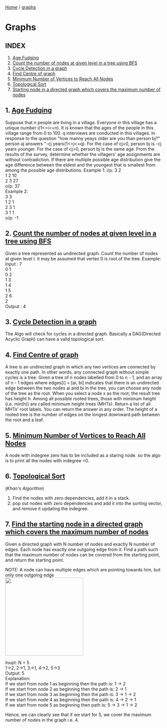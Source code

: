 [Home](https://github.com/kanti170102041/Code_Bank/) / [graphs](https://github.com/kanti170102041/Code_Bank/tree/main/Graphs)
# Graphs

## INDEX
1. [Age Fudging](README.md#1-age-fudging)
2. [Count the number of nodes at given level in a tree using BFS](README.md#2-count-the-number-of-nodes-at-given-level-in-a-tree-using-bfs)
3. [Cycle Detection in a graph](README.md#3-cycle-detection-in-a-graph)
4. [Find Centre of graph](README.md#4-find-centre-of-graph)
5. [Minimum Number of Vertices to Reach All Nodes](README.md#5-minimum-number-of-vertices-to-reach-all-nodes)
6. [Topological Sort](README.md#6-topological-sort)
7. [Starting node in a directed graph which covers the maximum number of nodes](https://github.com/kanti170102041/Code_Bank/blob/main/Graphs/README.md#7-find-the-starting-node-in-a-directed-graph-which-covers-the-maximum-number-of-nodes)



## 1. [Age Fudging](https://github.com/kanti170102041/Code_Bank/blob/main/Graphs/Codes/Age%20Fudging.cpp)

Suppose that n people are living in a village. Everyone in this village has a unique number i(1<=i<=n). It is known that the ages of the people in this village range from 0 to 100.
q interviews are conducted in this villages. In response to the question "how manny yeays older are you than person bj?" person aj answers "-cj years(1<=j<=q). For the case of cj<0, person bj is -cj years younger. For the case of cj=0, person bj is the same age.
From the results of the survey, determine whether the villagers' age assignments are without contradiction. If there are multiple possible age distribution give the age difference between the eldest and the youngest that is smallest from among the possible age distributions.
Example 1:
i/p:
  3 2<br />
  1 2 10<br />
  2 3 27<br />
o/p: 37<br />
Example 2:<br />
  3 3<br />
  1 2 1<br />
  2 3 1<br />
  3 1 1<br />
o/p: -1

## 2. [Count the number of nodes at given level in a tree using BFS](https://github.com/kanti170102041/Code_Bank/blob/main/Graphs/Codes/Count%20the%20number%20of%20nodes%20at%20given%20level%20in%20a%20tree%20using%20BFS.cpp)

Given a tree represented as undirected graph. Count the number of nodes at given level l. It may be assumed that vertex 0 is root of the tree.
Example:
Input :   7<br />
          0 1<br />
          0 2<br />
          1 3<br />
          1 4<br />
          1 5<br />
          2 6<br />
          2<br />
Output :  4

## 3. [Cycle Detection in a graph](https://github.com/kanti170102041/Code_Bank/blob/main/Graphs/Codes/Cycle%20Detection%20in%20a%20graph.cpp)

The Algo will check for cycles in a directed graph. Basically a DAG(Directed Acyclic Graph) can have a valid topological sort.

## 4. [Find Centre of graph](https://github.com/kanti170102041/Code_Bank/blob/main/Graphs/Codes/Find%20Centre%20of%20graph.cpp)
      
A tree is an undirected graph in which any two vertices are connected by exactly one path. In other words, any connected graph without simple cycles is a tree.
Given a tree of n nodes labelled from 0 to n - 1, and an array of n - 1 edges where edges[i] = [ai, bi] indicates that there is an undirected edge between the two nodes ai and bi in the tree,
you can choose any node of the tree as the root. When you select a node x as the root, the result tree has height h. Among all possible rooted trees, those with minimum height (i.e. min(h))  are called minimum height trees (MHTs).
Return a list of all MHTs' root labels. You can return the answer in any order.
The height of a rooted tree is the number of edges on the longest downward path between the root and a leaf.

## 5. [Minimum Number of Vertices to Reach All Nodes](https://github.com/kanti170102041/Code_Bank/blob/main/Graphs/Codes/Minimum%20Number%20of%20Vertices%20to%20Reach%20All%20Nodes.cpp)
A node with indegree zero has to be included as a staring node.
so the algo is to print all the nodes with indegree =0.

## 6. [Topological Sort](https://github.com/kanti170102041/Code_Bank/blob/main/Graphs/Codes/Topological%20Sort(Khan's%20Algorithm).cpp)
(*Khan's Algorithm*)
1. Find the nodes with zero dependencies, add it in a stack.
2. pop out nodes with zero dependencies and add it into the sorting vector, and remove it updating the indegree.

## 7. [Find the starting node in a directed graph which covers the maximum number of nodes](https://github.com/kanti170102041/Code_Bank/blob/main/Graphs/Codes/node%20in%20a%20directed%20graph%20which%20covers%20the%20maximum%20number%20of%20nodes.cpp)

Given a directed graph with N number of nodes and exactly N number of edges. Each node has exactly one outgoing edge from it. Find a path such that the maximum number of nodes can be covered from the starting point, and return the starting point.

NOTE: A node can have multiple edges which are pointing towards him, but only one outgoing edge<br />
<img src="https://res.cloudinary.com/practicaldev/image/fetch/s---hjNbSiK--/c_limit%2Cf_auto%2Cfl_progressive%2Cq_auto%2Cw_880/https://dev-to-uploads.s3.amazonaws.com/i/uluzwwtwbjpaon08mc4b.png" width="250">

Inupt: N = 5<br />
1->2, 2->1, 3->1, 4->2, 5->3<br />
Output: 5<br />
Explanation: <br />
If we start from node 1 as beginning then the path is: 1 -> 2<br />
If we start from node 2 as beginning then the path is: 2 -> 1<br />
If we start from node 3 as beginning then the path is: 3 -> 1 -> 2<br />
If we start from node 4 as beginning then the path is: 4 -> 2 -> 1<br />
If we start from node 5 as beginning then path is: 5 -> 3 -> 1 -> 2<br />

Hence, we can clearly see that if we start for 5, we cover the maximum number of nodes in the graph i.e. 4.
